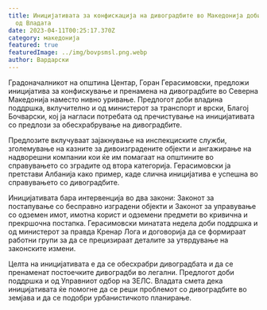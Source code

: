 ```yaml
---
title: Иницијативата за конфискација на дивоградбите во Македонија доби поддршка
  од Владата
date: 2023-04-11T00:25:17.370Z
category: македонија
featured: true
featuredImage: ../img/bovpsmsl.png.webp
author: Вардарски
---
```


Градоначалникот на општина Центар, Горан Герасимовски, предложи иницијатива за конфискување и пренамена на дивоградбите во Северна Македонија наместо нивно уривање. Предлогот доби владина поддршка, вклучително и од министерот за транспорт и врски, Благој Бочварски, кој ја нагласи потребата од пречистување на иницијативата со предлози за обесхрабрување на дивоградбите.

Предлозите вклучуваат зајакнување на инспекциските служби, зголемување на казните за дивоизградените објекти и ангажирање на надворешни компании кои ќе им помагаат на општините во справувањето со зградите од втора категорија. Герасимовски ја претстави Албанија како пример, каде слична иницијатива е успешна во справувањето со дивоградбите.

Иницијативата бара интервенција во два закони: Законот за постапување со бесправно изградени објекти и Законот за управување со одземен имот, имотна корист и одземени предмети во кривична и прекршочна постапка. Герасимовски минатата недела доби поддршка и од министерот за правда Кренар Лога и договорија да се формираат работни групи за да се прецизираат деталите за утврдување на законските измени.

Целта на иницијативата е да се обесхрабри дивоградбата и да се пренаменат постоечките дивоградби во легални. Предлогот доби поддршка и од Управниот одбор на ЗЕЛС. Владата смета дека иницијативата ќе помогне да се реши проблемот со дивоградбите во земјава и да се подобри урбанистичкото планирање.
